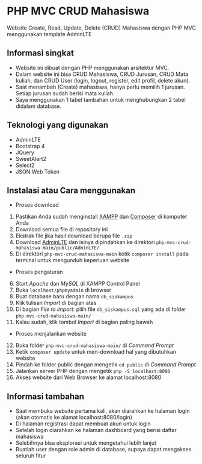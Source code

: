 # PHP MVC CRUD Mahasiswa
Website Create, Read, Update, Delete (CRUD) Mahasiswa dengan PHP MVC menggunakan template AdminLTE

## Informasi singkat
- Website ini dibuat dengan PHP menggunakan arsitektur MVC.<br>
- Dalam website ini bisa CRUD Mahasiswa, CRUD Jurusan, CRUD Mata kuliah, dan CRUD User (login, logout, register, edit profil, delete akun).<br>
- Saat menambah (Create) mahasiswa, hanya perlu memilih 1 jurusan. Setiap jurusan sudah berisi mata kuliah.<br>
- Saya menggunakan 1 tabel tambahan untuk menghubungkan 2 tabel didalam database.<br>

## Teknologi yang digunakan
- AdminLTE
- Bootstrap 4
- JQuery
- SweetAlert2
- Select2
- JSON Web Token

## Instalasi atau Cara menggunakan
- Proses download
1. Pastikan Anda sudah menginstall [XAMPP](https://www.apachefriends.org/download.html) dan [Composer](https://getcomposer.org/) di komputer Anda
2. Download semua file di repository ini
3. Ekstrak file jika hasil download berupa file `.zip`
4. Download [AdminLTE](https://adminlte.io/) dan isinya dipindahkan ke direktori `php-mvc-crud-mahasiswa-main/public/AdminLTE/`
5. Di direktori `php-mvc-crud-mahasiswa-main` ketik `composer install` pada terminal untuk mengunduh keperluan website
- Proses pengaturan
6. Start *Apache* dan *MySQL* di XAMPP Control Panel
7. Buka `localhost/phpmyadmin` di browser
8. Buat database baru dengan nama `db_siskampus`
9. Klik tulisan *Import* di bagian atas
10. Di bagian *File to import:* pilih file `db_siskampus.sql` yang ada di folder `php-mvc-crud-mahasiswa-main/`
11. Kalau sudah, klik tombol *Import* di bagian paling bawah
- Proses menjalankan website
12. Buka folder `php-mvc-crud-mahasiswa-main/` di *Command Prompt*
13. Ketik `composer update` untuk men-download hal yang dibutuhkan website
14. Pindah ke folder public dengan mengetik `cd public` di *Command Prompt*
15. Jalankan server PHP dengan mengetik `php -S localhost:8080`
16. Akses website dari Web Browser ke alamat localhost:8080

## Informasi tambahan
- Saat membuka website pertama kali, akan diarahkan ke halaman login (akan otomatis ke alamat localhost:8080/login)
- Di halaman registrasi dapat membuat akun untuk login
- Setelah login diarahkan ke halaman dashboard yang berisi daftar mahasiswa
- Selebihnya bisa eksplorasi untuk mengetahui lebih lanjut
- Buatlah user dengan role admin di database, supaya dapat mengakses seluruh fitur
